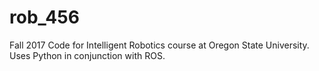 # rob_456
Fall 2017 Code for Intelligent Robotics course at Oregon State University. Uses Python in conjunction with ROS.

